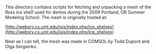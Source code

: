 
This directory contains scripts for fetching and unpacking a mesh of the Ross ice shelf used for demos during the 2009 Portland, OR Summer Modeling School.
The mesh is originally hosted at:

[http://websrv.cs.umt.edu/isis/index.php/Ice_shelves](http://websrv.cs.umt.edu/isis/index.php/Ice_shelves)

Near as I can tell, the mesh was made in COMSOL by Todd Dupont and Olga Sergienko.
